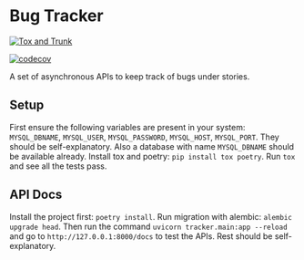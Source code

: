 # Bug Tracker

[![Tox and Trunk](https://github.com/proafxin/bug-tracker/actions/workflows/python-package.yml/badge.svg?branch=develop)](https://github.com/proafxin/bug-tracker/actions/workflows/python-package.yml)

[![codecov](https://codecov.io/gh/proafxin/bug-tracker/graph/badge.svg?token=WAJ9M1BUL1)](https://codecov.io/gh/proafxin/bug-tracker)

A set of asynchronous APIs to keep track of bugs under stories.

## Setup

First ensure the following variables are present in your system: `MYSQL_DBNAME`, `MYSQL_USER`, `MYSQL_PASSWORD`, `MYSQL_HOST`, `MYSQL_PORT`. They should be self-explanatory. Also a database with name `MYSQL_DBNAME` should be available already. Install tox and poetry: `pip install tox poetry`. Run `tox` and see all the tests pass.

## API Docs

Install the project first: `poetry install`. Run migration with alembic: `alembic upgrade head`. Then run the command `uvicorn tracker.main:app --reload` and go to `http://127.0.0.1:8000/docs` to test the APIs. Rest should be self-explanatory.
